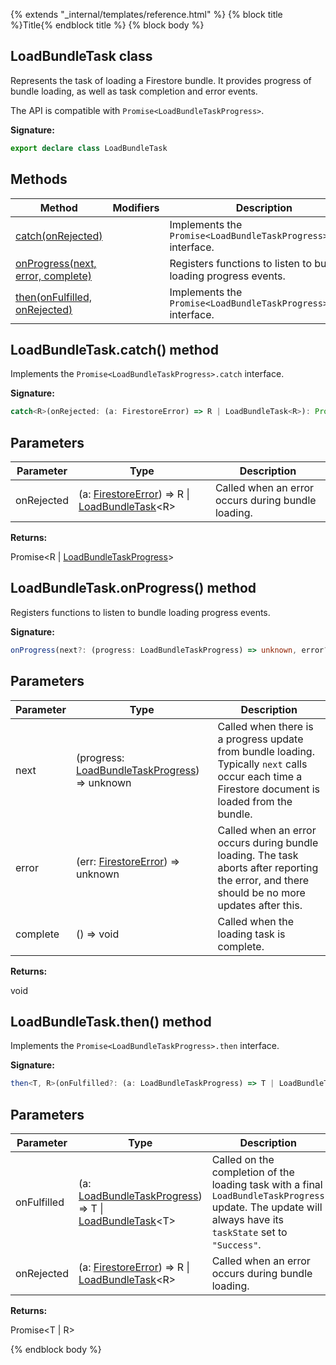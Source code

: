 {% extends "_internal/templates/reference.html" %}
{% block title %}Title{% endblock title %}
{% block body %}

## LoadBundleTask class

Represents the task of loading a Firestore bundle. It provides progress of bundle loading, as well as task completion and error events.

The API is compatible with `Promise<LoadBundleTaskProgress>`<!-- -->.

<b>Signature:</b>

```typescript
export declare class LoadBundleTask 
```

## Methods

|  Method | Modifiers | Description |
|  --- | --- | --- |
|  [catch(onRejected)](./firestore_.loadbundletask.md#loadbundletaskcatch_method) |  | Implements the <code>Promise&lt;LoadBundleTaskProgress&gt;.catch</code> interface. |
|  [onProgress(next, error, complete)](./firestore_.loadbundletask.md#loadbundletaskonprogress_method) |  | Registers functions to listen to bundle loading progress events. |
|  [then(onFulfilled, onRejected)](./firestore_.loadbundletask.md#loadbundletaskthen_method) |  | Implements the <code>Promise&lt;LoadBundleTaskProgress&gt;.then</code> interface. |

## LoadBundleTask.catch() method

Implements the `Promise<LoadBundleTaskProgress>.catch` interface.

<b>Signature:</b>

```typescript
catch<R>(onRejected: (a: FirestoreError) => R | LoadBundleTask<R>): Promise<R | LoadBundleTaskProgress>;
```

## Parameters

|  Parameter | Type | Description |
|  --- | --- | --- |
|  onRejected | (a: [FirestoreError](./firestore_.firestoreerror.md#firestoreerror_class)<!-- -->) =&gt; R \| [LoadBundleTask](./firestore_.loadbundletask.md#loadbundletask_class)<!-- -->&lt;R&gt; | Called when an error occurs during bundle loading. |

<b>Returns:</b>

Promise&lt;R \| [LoadBundleTaskProgress](./firestore_.loadbundletaskprogress.md#loadbundletaskprogress_interface)<!-- -->&gt;

## LoadBundleTask.onProgress() method

Registers functions to listen to bundle loading progress events.

<b>Signature:</b>

```typescript
onProgress(next?: (progress: LoadBundleTaskProgress) => unknown, error?: (err: FirestoreError) => unknown, complete?: () => void): void;
```

## Parameters

|  Parameter | Type | Description |
|  --- | --- | --- |
|  next | (progress: [LoadBundleTaskProgress](./firestore_.loadbundletaskprogress.md#loadbundletaskprogress_interface)<!-- -->) =&gt; unknown | Called when there is a progress update from bundle loading. Typically <code>next</code> calls occur each time a Firestore document is loaded from the bundle. |
|  error | (err: [FirestoreError](./firestore_.firestoreerror.md#firestoreerror_class)<!-- -->) =&gt; unknown | Called when an error occurs during bundle loading. The task aborts after reporting the error, and there should be no more updates after this. |
|  complete | () =&gt; void | Called when the loading task is complete. |

<b>Returns:</b>

void

## LoadBundleTask.then() method

Implements the `Promise<LoadBundleTaskProgress>.then` interface.

<b>Signature:</b>

```typescript
then<T, R>(onFulfilled?: (a: LoadBundleTaskProgress) => T | LoadBundleTask<T>, onRejected?: (a: FirestoreError) => R | LoadBundleTask<R>): Promise<T | R>;
```

## Parameters

|  Parameter | Type | Description |
|  --- | --- | --- |
|  onFulfilled | (a: [LoadBundleTaskProgress](./firestore_.loadbundletaskprogress.md#loadbundletaskprogress_interface)<!-- -->) =&gt; T \| [LoadBundleTask](./firestore_.loadbundletask.md#loadbundletask_class)<!-- -->&lt;T&gt; | Called on the completion of the loading task with a final <code>LoadBundleTaskProgress</code> update. The update will always have its <code>taskState</code> set to <code>&quot;Success&quot;</code>. |
|  onRejected | (a: [FirestoreError](./firestore_.firestoreerror.md#firestoreerror_class)<!-- -->) =&gt; R \| [LoadBundleTask](./firestore_.loadbundletask.md#loadbundletask_class)<!-- -->&lt;R&gt; | Called when an error occurs during bundle loading. |

<b>Returns:</b>

Promise&lt;T \| R&gt;

{% endblock body %}
